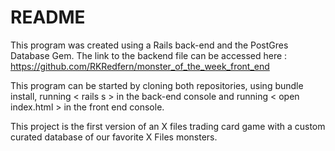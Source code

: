 # README
This program was created using a Rails back-end and the PostGres Database Gem. The link to the backend file can be accessed here : https://github.com/RKRedfern/monster_of_the_week_front_end

This program can be started by cloning both repositories, using bundle install, running < rails s > in the back-end console and running < open index.html > in the front end console.

This project is the first version of an X files trading card game with a custom curated database of our favorite X Files monsters. 
